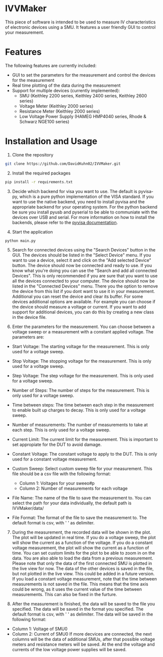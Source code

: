 # IVVMaker
This piece of software is intended to be used to measure IV characteristics of electronic devices using a SMU. It features a user friendly GUI to control your measurement.

# Features
The following features are currently included:
- GUI to set the parameters for the measurement and control the devices for the measurement
- Real time plotting of the data during the measurement
- Support for multiple devices (currently implemented):
    - SMU (Keithley 2200 series, Keithley 2400 series, Keithley 2600 series)
    - Voltage Meter (Keithley 2000 series)
    - Resistance Meter (Keithley 2000 series)
    - Low Voltage Power Supply (HAMEG HMP4040 series, Rhode & Schwarz NGE100 series) 


# Installation and Usage
1. Clone the repository
```bash 
git clone https://github.com/DavidKuhn02/IVVMaker.git
```
2. Install the required packages
```bash
pip install -r requirements.txt
```
3. Decide which backend for visa you want to use. The default is pyvisa-py, which is a pure python implementation of the VISA standard. If you want to use the native backend, you need to install pyvisa and the appropriate backend for your operating system. For the python backend be sure you install pyusb and pyserial to be able to communiate with the devices over USB and serial.
For more information on how to install the backends, please refer to the [pyvisa documentation](https://pyvisa.readthedocs.io/en/).


4. Start the application
```bash
python main.py
```
5. Search for connected devices using the "Search Devices" button in the GUI. The devices should be listed in the "Select Device" menu. If you want to use a device, select it and click on the "Add selected Device" button. The device should now be connected and ready to use. If you know what you're doing you can use the "Search and add all connected Devices". This is only recommended if you are sure that you want to use all the devices connected to your computer.
The device should now be listed in the "Connected Devices" menu. There you the option to remove the device from this list if you dont want to use it in your measurement. Additional you can reset the device and clear its buffer. For some devices additional options are available. For example you can choose if the device should measure a voltage or current.
If you want to add support for additional devices, you can do this by creating a new class in the device file.

6. Enter the parameters for the measurement. You can choose between a voltage sweep or a measurement with a constant applied voltage.
The parameters are:
- Start Voltage: The starting voltage for the measurement. This is only used for a voltage sweep.
- Stop Voltage: The stopping voltage for the measurement. This is only used for a voltage sweep.
- Step Voltage: The step voltage for the measurement. This is only used for a voltage sweep.
- Number of Steps: The number of steps for the measurement. This is only used for a voltage sweep.
- Time between steps: The time between each step in the measurement to enable built up charges to decay. This is only used for a voltage sweep.
- Number of measurements: The number of measurements to take at each step. This is only used for a voltage sweep. 
- Current Limit: The current limit for the measurement. This is important to set appropiate for the DUT to avoid damage.
- Constant Voltage: The constant voltage to apply to the DUT. This is only used for a constant voltage measurement.
- Custom Sweep: Select custom sweep file for your measurement. This file should be a csv file with the following format:
    - Column 1: Voltages for your sweeo#p
    - Column 2: Number of measurements for each voltage 

- File Name: The name of the file to save the measurement to. You can select the path for your data individually, the default path is IVVMaker/data/
- File Format: The format of the file to save the measurement to. The default format is csv, with ' ' as delimiter. 

7. During the measurement, the recorded data will be shown in the plot. The plot will be updated in real time. If you do a voltage sweep, the plot will show the current as a function of the voltage. If you do a constant voltage measurement, the plot will show the current as a function of time. You can set custom limits for the plot to be able to zoom in on the data. You are also able to load the data from a previous measurement. Please note that only the data of the first connected SMU is plotted in the live view for now. The data of the other devices is saved in the file, but not plotted in the live view. This could be added in a future version. If you load a constant voltage measurement, note that the time between measurements is not saved in the file. This means that the time axis could be wrong, as it uses the current value of the time between measurements. This can also be fixed in the furture. 

8. After the measurement is finished, the data will be saved to the file you specified. The data will be saved in the format you specified. The default format is csv, with ' ' as delimiter. The data will be saved in the following format:
- Column 1: Voltage of SMU0
- Column 2: Current of SMU0
If more decvices are connected, the next columns will be the data of additional SMUs, after that possible voltage meters and resistance meters will be saved. At the end the voltage and currents of the low voltage power supplies will be saved. 

